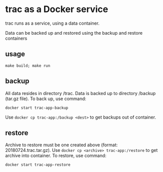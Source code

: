 # trac as a Docker service

trac runs as a service, using a data container.

Data can be backed up and restored using the backup and restore containers

## usage

    make build; make run

## backup

All data resides in directory /trac.
Data is backed up to directory /backup (tar.gz file).
To back up, use command:

    docker start trac-app-backup

Use `docker cp trac-app:/backup <dest>` to get backups out of container.


## restore

Archive to restore must be one created above (format: 20180724.trac.tar.gz).
Use `docker cp <archive> trac-app:/restore` to get archive into container.
To restore, use command:

    docker start trac-app-restore
